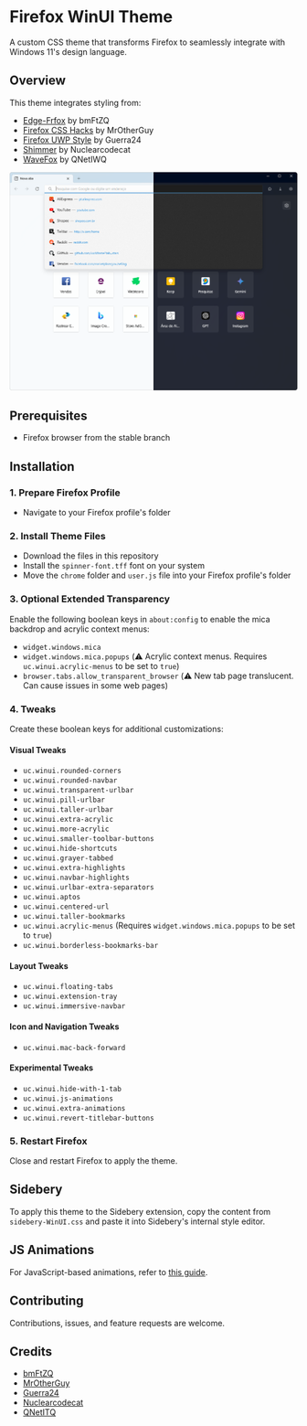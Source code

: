 # Firefox WinUI Theme

A custom CSS theme that transforms Firefox to seamlessly integrate with Windows 11's design language.

## Overview

This theme integrates styling from:
- [Edge-Frfox](https://github.com/bmFtZQ/Edge-FrFox) by bmFtZQ
- [Firefox CSS Hacks](https://github.com/MrOtherGuy/firefox-csshacks) by MrOtherGuy
- [Firefox UWP Style](https://github.com/Guerra24/Firefox-UWP-Style) by Guerra24
- [Shimmer](https://github.com/nuclearcodecat/shimmer) by Nuclearcodecat
- [WaveFox](https://github.com/QNetITQ/WaveFox/) by QNetIWQ

![WinUI Firefox Theme Screenshot](screenshots/WinUI-Firefox.png)

## Prerequisites

- Firefox browser from the stable branch

## Installation

### 1. Prepare Firefox Profile

- Navigate to your Firefox profile's folder

### 2. Install Theme Files

- Download the files in this repository
- Install the `spinner-font.tff` font on your system
- Move the `chrome` folder and `user.js` file into your Firefox profile's folder

### 3. Optional Extended Transparency

Enable the following boolean keys in `about:config` to enable the mica backdrop and acrylic context menus:
- `widget.windows.mica`
- `widget.windows.mica.popups` (⚠️ Acrylic context menus. Requires `uc.winui.acrylic-menus` to be set to `true`)
- `browser.tabs.allow_transparent_browser` (⚠️ New tab page translucent. Can cause issues in some web pages)

### 4. Tweaks

Create these boolean keys for additional customizations:

#### Visual Tweaks
- `uc.winui.rounded-corners`
- `uc.winui.rounded-navbar`
- `uc.winui.transparent-urlbar`
- `uc.winui.pill-urlbar`
- `uc.winui.taller-urlbar`
- `uc.winui.extra-acrylic`
- `uc.winui.more-acrylic`
- `uc.winui.smaller-toolbar-buttons`
- `uc.winui.hide-shortcuts`
- `uc.winui.grayer-tabbed`
- `uc.winui.extra-highlights`
- `uc.winui.navbar-highlights`
- `uc.winui.urlbar-extra-separators`
- `uc.winui.aptos`
- `uc.winui.centered-url`
- `uc.winui.taller-bookmarks`
- `uc.winui.acrylic-menus` (Requires `widget.windows.mica.popups` to be set to `true`)
- `uc.winui.borderless-bookmarks-bar`

#### Layout Tweaks
- `uc.winui.floating-tabs`
- `uc.winui.extension-tray`
- `uc.winui.immersive-navbar`

#### Icon and Navigation Tweaks
- `uc.winui.mac-back-forward`

#### Experimental Tweaks
- `uc.winui.hide-with-1-tab`
- `uc.winui.js-animations`
- `uc.winui.extra-animations`
- `uc.winui.revert-titlebar-buttons`

### 5. Restart Firefox

Close and restart Firefox to apply the theme.

## Sidebery

To apply this theme to the Sidebery extension, copy the content from `sidebery-WinUI.css` and paste it into Sidebery's internal style editor.

## JS Animations

For JavaScript-based animations, refer to [this guide](https://github.com/MrOtherGuy/fx-autoconfig).

## Contributing

Contributions, issues, and feature requests are welcome.

## Credits

- [bmFtZQ](https://github.com/bmFtZQ)
- [MrOtherGuy](https://github.com/MrOtherGuy)
- [Guerra24](https://github.com/Guerra24)
- [Nuclearcodecat](https://github.com/nuclearcodecat)
- [QNetITQ](https://github.com/QNetITQ)
